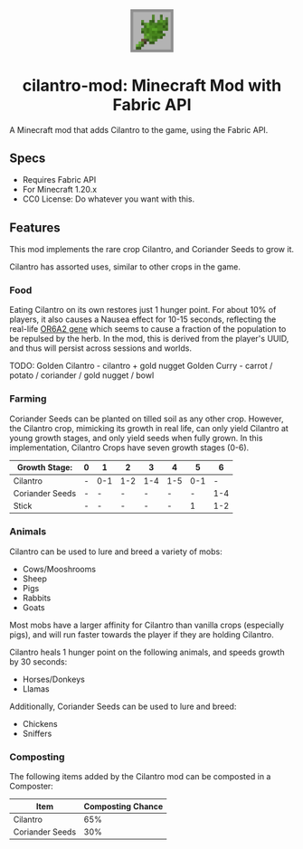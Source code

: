 <div align="center">
    <img
        src="/public-assets/cilantro.png"
        alt="cilantro item"
        style="width:15%"
    >
    <br>
    <h1> cilantro-mod: Minecraft Mod with Fabric API </h1>
</div>
A Minecraft mod that adds Cilantro to the game, using the Fabric API.

## Specs
- Requires Fabric API
- For Minecraft 1.20.x
- CC0 License: Do whatever you want with this.

## Features
This mod implements the rare crop Cilantro, and Coriander Seeds to grow it.

Cilantro has assorted uses, similar to other crops in the game.

### Food

Eating Cilantro on its own restores just 1 hunger point. For about 10% of players, it also causes a Nausea effect for 10-15 seconds, reflecting the real-life [OR6A2 gene](https://en.wikipedia.org/wiki/OR6A2) which seems to  cause a fraction of the population to be repulsed by the herb. In the mod, this is derived from the player's UUID, and thus will persist across sessions and worlds. 

TODO:
Golden Cilantro - cilantro + gold nugget
Golden Curry - carrot / potato / coriander / gold nugget / bowl

### Farming
Coriander Seeds can be planted on tilled soil as any other crop. However, the Cilantro crop, mimicking its growth in real life, can only yield Cilantro at young growth stages, and only yield seeds when fully grown. In this implementation, Cilantro Crops have seven growth stages (0-6).

| Growth Stage:   | 0 | 1 | 2 | 3 | 4 | 5 | 6   |
|-----------------|---|---|---|---|---|---|-----|
| Cilantro        | - | 0-1 | 1-2 | 1-4 | 1-5 | 0-1 | -   |
| Coriander Seeds | - | - | - | - | - | - | 1-4 |
| Stick           | - | - | - | - | - | 1 | 1-2 |

### Animals
Cilantro can be used to lure and breed a variety of mobs:
- Cows/Mooshrooms
- Sheep
- Pigs
- Rabbits
- Goats

Most mobs have a larger affinity for Cilantro than vanilla crops (especially pigs), and will run faster towards the player if they are holding Cilantro.

Cilantro heals 1 hunger point on the following animals, and speeds growth by 30 seconds: 
- Horses/Donkeys
- Llamas

Additionally, Coriander Seeds can be used to lure and breed:
- Chickens
- Sniffers

### Composting
The following items added by the Cilantro mod can be composted in a Composter:

| Item | Composting Chance |
|------| ---|
| Cilantro | 65% |
| Coriander Seeds | 30% |


